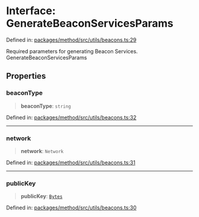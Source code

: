 # Interface: GenerateBeaconServicesParams

Defined in: [packages/method/src/utils/beacons.ts:29](https://github.com/dcdpr/did-btcr2-js/blob/c82bc5c69016e1146a0c52c6e6b21621f5abd6d4/packages/method/src/utils/beacons.ts#L29)

Required parameters for generating Beacon Services.
 GenerateBeaconServicesParams

## Properties

### beaconType

> **beaconType**: `string`

Defined in: [packages/method/src/utils/beacons.ts:32](https://github.com/dcdpr/did-btcr2-js/blob/c82bc5c69016e1146a0c52c6e6b21621f5abd6d4/packages/method/src/utils/beacons.ts#L32)

***

### network

> **network**: `Network`

Defined in: [packages/method/src/utils/beacons.ts:31](https://github.com/dcdpr/did-btcr2-js/blob/c82bc5c69016e1146a0c52c6e6b21621f5abd6d4/packages/method/src/utils/beacons.ts#L31)

***

### publicKey

> **publicKey**: [`Bytes`](../../common/type-aliases/Bytes.md)

Defined in: [packages/method/src/utils/beacons.ts:30](https://github.com/dcdpr/did-btcr2-js/blob/c82bc5c69016e1146a0c52c6e6b21621f5abd6d4/packages/method/src/utils/beacons.ts#L30)
